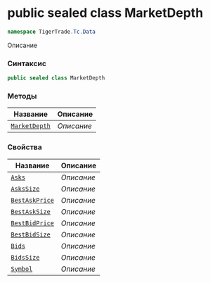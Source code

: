 
# public sealed class MarketDepth
```csharp
namespace TigerTrade.Tc.Data
```



Описание

### Синтаксис
```csharp
public sealed class MarketDepth
```


### Методы
| Название | Описание |
| --- | --- |
| [`MarketDepth`](./MarketDepth.cs/Методы/MarketDepth.md) | *Описание* |

### Свойства
| Название | Описание |
| --- | --- |
| [`Asks`](./MarketDepth.cs/Свойства/Asks.md) | *Описание* |
| [`AsksSize`](./MarketDepth.cs/Свойства/AsksSize.md) | *Описание* |
| [`BestAskPrice`](./MarketDepth.cs/Свойства/BestAskPrice.md) | *Описание* |
| [`BestAskSize`](./MarketDepth.cs/Свойства/BestAskSize.md) | *Описание* |
| [`BestBidPrice`](./MarketDepth.cs/Свойства/BestBidPrice.md) | *Описание* |
| [`BestBidSize`](./MarketDepth.cs/Свойства/BestBidSize.md) | *Описание* |
| [`Bids`](./MarketDepth.cs/Свойства/Bids.md) | *Описание* |
| [`BidsSize`](./MarketDepth.cs/Свойства/BidsSize.md) | *Описание* |
| [`Symbol`](./MarketDepth.cs/Свойства/Symbol.md) | *Описание* |



